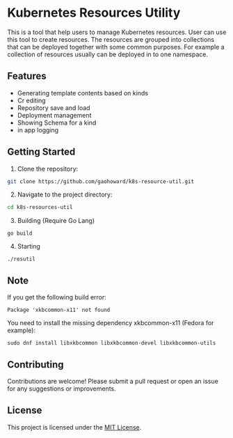 # Kubernetes Resources Utility

This is a tool that help users to manage Kubernetes resources.
User can use this tool to create resources. The resources are grouped into collections that can be deployed together with some common purposes. For example a collection of resources usually can be deployed in to one namespace.

## Features

- Generating template contents based on kinds
- Cr editing
- Repository save and load
- Deployment management
- Showing Schema for a kind
- in app logging

## Getting Started

1. Clone the repository:
  ```bash
  git clone https://github.com/gaohoward/k8s-resource-util.git
  ```
2. Navigate to the project directory:
  ```bash
  cd k8s-resources-util
  ```
3. Building (Require Go Lang)
  ```
  go build
  ```
4. Starting
  ```
  ./resutil
  ```

## Note

If you get the following build error:
```
Package 'xkbcommon-x11' not found
```
You need to install the missing dependency xkbcommon-x11 (Fedora for example):
```
sudo dnf install libxkbcommon libxkbcommon-devel libxkbcommon-utils
```

## Contributing

Contributions are welcome! Please submit a pull request or open an issue for any suggestions or improvements.

## License

This project is licensed under the [MIT License](LICENSE).
